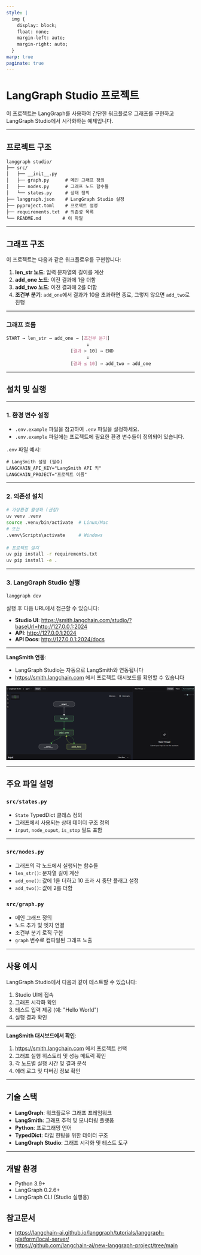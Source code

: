 ```yaml
---
style: |
  img {
    display: block;
    float: none;
    margin-left: auto;
    margin-right: auto;
  }
marp: true
paginate: true
---
```

# LangGraph Studio 프로젝트

이 프로젝트는 LangGraph를 사용하여 간단한 워크플로우 그래프를 구현하고 LangGraph Studio에서 시각화하는 예제입니다.

---
## 프로젝트 구조

```
langgraph studio/
├── src/
│   ├── __init__.py
│   ├── graph.py      # 메인 그래프 정의
│   ├── nodes.py      # 그래프 노드 함수들
│   └── states.py     # 상태 정의
├── langgraph.json    # LangGraph Studio 설정
├── pyproject.toml    # 프로젝트 설정
├── requirements.txt  # 의존성 목록
└── README.md        # 이 파일
```

---
## 그래프 구조

이 프로젝트는 다음과 같은 워크플로우를 구현합니다:

1. **len_str 노드**: 입력 문자열의 길이를 계산
2. **add_one 노드**: 이전 결과에 1을 더함
3. **add_two 노드**: 이전 결과에 2를 더함
4. **조건부 분기**: `add_one`에서 결과가 10을 초과하면 종료, 그렇지 않으면 `add_two`로 진행

---
### 그래프 흐름

```css
START → len_str → add_one → [조건부 분기]
                              ↓
                        [결과 > 10] → END
                              ↓
                        [결과 ≤ 10] → add_two → add_one
```

---
## 설치 및 실행

---
### 1. 환경 변수 설정
- `.env.example` 파일을 참고하여 `.env` 파일을 설정하세요. 
- `.env.example` 파일에는 프로젝트에 필요한 환경 변수들이 정의되어 있습니다.

`.env` 파일 예시:
```env
# LangSmith 설정 (필수)
LANGCHAIN_API_KEY="LangSmith API 키"
LANGCHAIN_PROJECT="프로젝트 이름"

```

---
### 2. 의존성 설치

```bash
# 가상환경 활성화 (권장)
uv venv .venv
source .venv/bin/activate  # Linux/Mac
# 또는
.venv\Scripts\activate     # Windows

# 프로젝트 설치
uv pip install -r requirements.txt
uv pip install -e .
```

---
### 3. LangGraph Studio 실행

```bash
langgraph dev
```

실행 후 다음 URL에서 접근할 수 있습니다:
- **Studio UI**: https://smith.langchain.com/studio/?baseUrl=http://127.0.0.1:2024
- **API**: http://127.0.0.1:2024
- **API Docs**: http://127.0.0.1:2024/docs

---
**LangSmith 연동**:
- LangGraph Studio는 자동으로 LangSmith와 연동됩니다
- https://smith.langchain.com 에서 프로젝트 대시보드를 확인할 수 있습니다

![alt text](./img/image.png)

---
## 주요 파일 설명

### `src/states.py`
- `State` TypedDict 클래스 정의
- 그래프에서 사용되는 상태 데이터 구조 정의
- `input`, `node_ouput`, `is_stop` 필드 포함

---
### `src/nodes.py`
- 그래프의 각 노드에서 실행되는 함수들
- `len_str()`: 문자열 길이 계산
- `add_one()`: 값에 1을 더하고 10 초과 시 중단 플래그 설정
- `add_two()`: 값에 2를 더함

### `src/graph.py`
- 메인 그래프 정의
- 노드 추가 및 엣지 연결
- 조건부 분기 로직 구현
- `graph` 변수로 컴파일된 그래프 노출

---
## 사용 예시

LangGraph Studio에서 다음과 같이 테스트할 수 있습니다:

1. Studio UI에 접속
2. 그래프 시각화 확인
3. 테스트 입력 제공 (예: "Hello World")
4. 실행 결과 확인

---
**LangSmith 대시보드에서 확인**:
1. https://smith.langchain.com 에서 프로젝트 선택
2. 그래프 실행 히스토리 및 성능 메트릭 확인
3. 각 노드별 실행 시간 및 결과 분석
4. 에러 로그 및 디버깅 정보 확인

---
## 기술 스택

- **LangGraph**: 워크플로우 그래프 프레임워크
- **LangSmith**: 그래프 추적 및 모니터링 플랫폼
- **Python**: 프로그래밍 언어
- **TypedDict**: 타입 힌팅을 위한 데이터 구조
- **LangGraph Studio**: 그래프 시각화 및 테스트 도구

---
## 개발 환경

- Python 3.9+
- LangGraph 0.2.6+
- LangGraph CLI (Studio 실행용)

## 참고문서
- https://langchain-ai.github.io/langgraph/tutorials/langgraph-platform/local-server/ 
- https://github.com/langchain-ai/new-langgraph-project/tree/main
